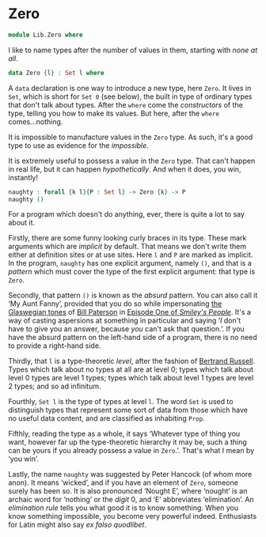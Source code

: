# Zero

```agda
module Lib.Zero where
```

I like to name types after the number of values in them, starting with *none*
*at* *all*.

```agda
data Zero {l} : Set l where
```
A `data` declaration is one way to introduce a new type, here `Zero`. It
lives in `Set`, which is short for `Set 0` (see below), the built in type
of ordinary types that don't talk about types. After the `where` come the
*constructors* of the type, telling you how to make its values. But here,
after the `where` comes...nothing.

It is impossible to manufacture values in the `Zero` type. As such, it's a
good type to use as evidence for the *impossible*.

It is extremely useful to possess a value in the `Zero` type. That can't
happen in real life, but it can happen *hypothetically*. And when it does,
you win, instantly!

```agda
naughty : forall {k l}{P : Set l} -> Zero {k} -> P
naughty ()
```

For a program which doesn't do anything, ever, there is quite a lot to say
about it.

Firstly, there are some funny looking curly braces in its type. These mark
arguments which are *implicit* by default. That means we don't write them
either at definition sites or at use sites. Here `l` and `P` are marked as
implicit. In the program, `naughty` has one explicit argument, namely `()`,
and that is a *pattern* which must cover the type of the first explicit
argument: that type is `Zero`.

Secondly, that pattern `()` is known as the *absurd* pattern. You can also
call it &lsquo;My Aunt Fanny&rsquo;, provided that you do so while
impersonating [the Glaswegian tones](https://youtu.be/y_JscVUQ6hs) of
[Bill Paterson](https://www.imdb.com/name/nm0665473/) in
[Episode One of
*Smiley's People*](https://www.imdb.com/title/tt1074420/?ref_=ttep_ep1).
It's a way of casting aspersions at something in particular and saying
&lsquo;*I* don't have to give you an answer, because *you* can't ask that
question.&rsquo;. If you have the absurd pattern on the left-hand side of
a program, there is no need to provide a right-hand side.

Thirdly, that `l` is a type-theoretic *level*, after the fashion of
[Bertrand Russell](https://en.wikipedia.org/wiki/Bertrand_Russell).
Types which talk about no types at all are at level 0; types which talk
about level 0 types are level 1 types; types which talk about level 1 types
are level 2 types; and so ad infinitum.

Fourthly, `Set l` is the type of types at level `l`. The word `Set` is used
to distinguish types that represent some sort of data from those which have
no useful data content, and are classified as inhabiting `Prop`.

Fifthly, reading the type as a whole, it says &lsquo;Whatever type of thing
you want, however far up the type-theoretic hierarchy it may be, such a thing
can be yours if you already possess a value in `Zero`.&rsquo;. That's what I
mean by &lsquo;you win&rsquo;.

Lastly, the name `naughty` was suggested by Peter Hancock (of whom more anon).
It means &lsquo;wicked&rsquo;, and if you have an element of `Zero`, someone
surely has been so. It is also pronounced &lsquo;Nought E&rsquo;, where
&lsquo;nought&rsquo; is an archaic word for &lsquo;nothing&rsquo; or the
*digit* 0, and &lsquo;E&rsquo; abbreviates &lsquo;elimination&rsquo;. An
*elimination rule* tells you what good it is to know something. When you
know something impossible, you become very powerful indeed. Enthusiasts for
Latin might also say *ex falso quodlibet*.
